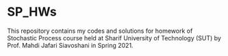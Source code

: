 # SP_HWs
This repository contains my codes and solutions for homework of Stochastic Process course held at Sharif University of Technology (SUT) by Prof. Mahdi Jafari Siavoshani in Spring 2021.
